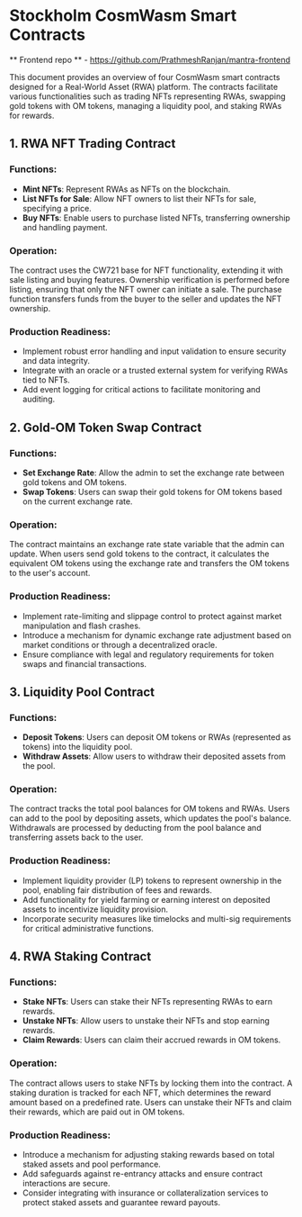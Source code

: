 # Stockholm CosmWasm Smart Contracts

** Frontend repo ** - https://github.com/PrathmeshRanjan/mantra-frontend

This document provides an overview of four CosmWasm smart contracts designed for a Real-World Asset (RWA) platform. The contracts facilitate various functionalities such as trading NFTs representing RWAs, swapping gold tokens with OM tokens, managing a liquidity pool, and staking RWAs for rewards.

## 1. RWA NFT Trading Contract

### Functions:
- **Mint NFTs**: Represent RWAs as NFTs on the blockchain.
- **List NFTs for Sale**: Allow NFT owners to list their NFTs for sale, specifying a price.
- **Buy NFTs**: Enable users to purchase listed NFTs, transferring ownership and handling payment.

### Operation:
The contract uses the CW721 base for NFT functionality, extending it with sale listing and buying features. Ownership verification is performed before listing, ensuring that only the NFT owner can initiate a sale. The purchase function transfers funds from the buyer to the seller and updates the NFT ownership.

### Production Readiness:
- Implement robust error handling and input validation to ensure security and data integrity.
- Integrate with an oracle or a trusted external system for verifying RWAs tied to NFTs.
- Add event logging for critical actions to facilitate monitoring and auditing.

## 2. Gold-OM Token Swap Contract

### Functions:
- **Set Exchange Rate**: Allow the admin to set the exchange rate between gold tokens and OM tokens.
- **Swap Tokens**: Users can swap their gold tokens for OM tokens based on the current exchange rate.

### Operation:
The contract maintains an exchange rate state variable that the admin can update. When users send gold tokens to the contract, it calculates the equivalent OM tokens using the exchange rate and transfers the OM tokens to the user's account.

### Production Readiness:
- Implement rate-limiting and slippage control to protect against market manipulation and flash crashes.
- Introduce a mechanism for dynamic exchange rate adjustment based on market conditions or through a decentralized oracle.
- Ensure compliance with legal and regulatory requirements for token swaps and financial transactions.

## 3. Liquidity Pool Contract

### Functions:
- **Deposit Tokens**: Users can deposit OM tokens or RWAs (represented as tokens) into the liquidity pool.
- **Withdraw Assets**: Allow users to withdraw their deposited assets from the pool.

### Operation:
The contract tracks the total pool balances for OM tokens and RWAs. Users can add to the pool by depositing assets, which updates the pool's balance. Withdrawals are processed by deducting from the pool balance and transferring assets back to the user.

### Production Readiness:
- Implement liquidity provider (LP) tokens to represent ownership in the pool, enabling fair distribution of fees and rewards.
- Add functionality for yield farming or earning interest on deposited assets to incentivize liquidity provision.
- Incorporate security measures like timelocks and multi-sig requirements for critical administrative functions.

## 4. RWA Staking Contract

### Functions:
- **Stake NFTs**: Users can stake their NFTs representing RWAs to earn rewards.
- **Unstake NFTs**: Allow users to unstake their NFTs and stop earning rewards.
- **Claim Rewards**: Users can claim their accrued rewards in OM tokens.

### Operation:
The contract allows users to stake NFTs by locking them into the contract. A staking duration is tracked for each NFT, which determines the reward amount based on a predefined rate. Users can unstake their NFTs and claim their rewards, which are paid out in OM tokens.

### Production Readiness:
- Introduce a mechanism for adjusting staking rewards based on total staked assets and pool performance.
- Add safeguards against re-entrancy attacks and ensure contract interactions are secure.
- Consider integrating with insurance or collateralization services to protect staked assets and guarantee reward payouts.
